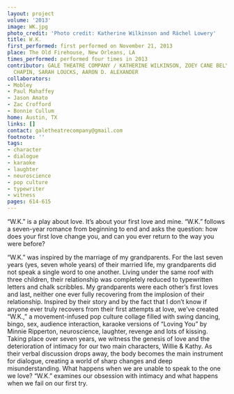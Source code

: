 ```yaml
---
layout: project
volume: '2013'
image: WK.jpg
photo_credit: 'Photo credit: Katherine Wilkinson and Ráchel Lowery'
title: W.K.
first_performed: first performed on November 21, 2013
place: The Old Firehouse, New Orleans, LA
times_performed: performed four times in 2013
contributor: GALE THEATRE COMPANY / KATHERINE WILKINSON, ZOEY CANE BELYEA, CELINA
  CHAPIN, SARAH LOUCKS, AARON D. ALEXANDER
collaborators:
- Mobley
- Paul Mahaffey
- Jason Amato
- Zac Crofford
- Bonnie Cullum
home: Austin, TX
links: []
contact: galetheatrecompany@gmail.com
footnote: ''
tags:
- character
- dialogue
- karaoke
- laughter
- neuroscience
- pop culture
- typewriter
- witness
pages: 614-615
---
```


“W.K.” is a play about love. It’s about your first love and mine. “W.K.” follows a seven-year romance from beginning to end and asks the question: how does your first love change you, and can you ever return to the way you were before?

“W.K.” was inspired by the marriage of my grandparents. For the last seven years (yes, seven whole years) of their married life, my grandparents did not speak a single word to one another. Living under the same roof with three children, their relationship was completely reduced to typewritten letters and chalk scribbles. My grandparents were each other’s first loves and last, neither one ever fully recovering from the implosion of their relationship. Inspired by their story and by the fact that I don’t know if anyone ever truly recovers from their first attempts at love, we’ve created “W.K.,” a movement-infused pop culture collage filled with swing dancing, bingo, sex, audience interaction, karaoke versions of “Loving You” by Minnie Ripperton, neuroscience, laughter, revenge and lots of kissing. Taking place over seven years, we witness the genesis of love and the deterioration of intimacy for our two main characters, Willie & Kathy. As their verbal discussion drops away, the body becomes the main instrument for dialogue, creating a world of sharp changes and deep misunderstanding. What happens when we are unable to speak to the one we love? “W.K.” examines our obsession with intimacy and what happens when we fail on our first try.
